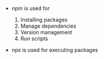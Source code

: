 # 
- npm is used for
  1. Installing packages
  2. Manage dependencies
  3. Version management
  4. Run scripts

- npx is used for executing packages